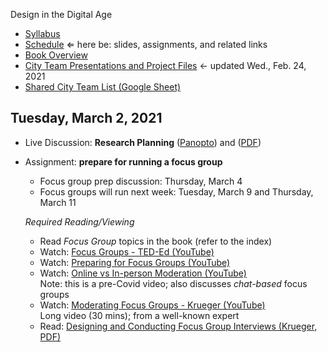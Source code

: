 Design in the Digital Age

- [Syllabus](syllabus.md)
- [Schedule](schedule.md)  &lArr; here be: slides, assignments, and related links
- [Book Overview](book-overview.md)
- [City Team Presentations and Project Files](files.md) &larr; updated Wed., Feb. 24, 2021
- [Shared City Team List (Google Sheet)](https://docs.google.com/spreadsheets/d/1GxZ4u8RjvG9D-S86QVpSdJM24KPr47ftF3mN67NC37I/edit#gid=0)

## Tuesday, March 2, 2021

- Live Discussion: **Research Planning** ([Panopto](https://rochester.hosted.panopto.com/Panopto/Pages/Viewer.aspx?id=78fb8fed-e17e-4c84-a8b6-acdf01460a78)) and ([PDF](09-research-planning/chapter6-summary.pdf))

- Assignment: **prepare for running a focus group**

  - Focus group prep discussion: Thursday, March 4
  - Focus groups will run next week: Tuesday, March 9 and Thursday, March 11

  *Required Reading/Viewing*

  - Read *Focus Group* topics in the book (refer to the index)
  - Watch: [Focus Groups - TED-Ed (YouTube)](https://youtu.be/3TwgVQIZPsw)
  - Watch: [Preparing for Focus Groups (YouTube)](https://youtu.be/VSwTvkTsOvI)
  - Watch: [Online vs In-person Moderation (YouTube)](https://youtu.be/KlCDgVCQRNg)<br>Note: this is a pre-Covid video; also discusses *chat-based* focus groups
  - Watch: [Moderating Focus Groups - Krueger (YouTube)](https://youtu.be/xjHZsEcSqwo)<br>Long video (30 mins); from a well-known expert
  - Read: [Designing and Conducting Focus Group Interviews (Krueger, PDF)](09-research-planning/krueger-focus-group-interviews.pdf)

